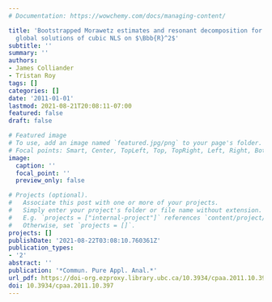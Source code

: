 ```yaml
---
# Documentation: https://wowchemy.com/docs/managing-content/

title: 'Bootstrapped Morawetz estimates and resonant decomposition for low regularity
  global solutions of cubic NLS on $\Bbb{R}^2$'
subtitle: ''
summary: ''
authors:
- James Colliander
- Tristan Roy
tags: []
categories: []
date: '2011-01-01'
lastmod: 2021-08-21T20:08:11-07:00
featured: false
draft: false

# Featured image
# To use, add an image named `featured.jpg/png` to your page's folder.
# Focal points: Smart, Center, TopLeft, Top, TopRight, Left, Right, BottomLeft, Bottom, BottomRight.
image:
  caption: ''
  focal_point: ''
  preview_only: false

# Projects (optional).
#   Associate this post with one or more of your projects.
#   Simply enter your project's folder or file name without extension.
#   E.g. `projects = ["internal-project"]` references `content/project/deep-learning/index.md`.
#   Otherwise, set `projects = []`.
projects: []
publishDate: '2021-08-22T03:08:10.760361Z'
publication_types:
- '2'
abstract: ''
publication: '*Commun. Pure Appl. Anal.*'
url_pdf: https://doi-org.ezproxy.library.ubc.ca/10.3934/cpaa.2011.10.397
doi: 10.3934/cpaa.2011.10.397
---
```

